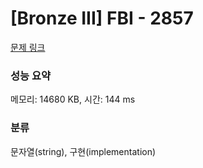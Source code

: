 # [Bronze III] FBI - 2857 

[문제 링크](https://www.acmicpc.net/problem/2857) 

### 성능 요약

메모리: 14680 KB, 시간: 144 ms

### 분류

문자열(string), 구현(implementation)

